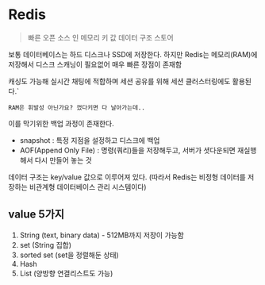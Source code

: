 # Redis

> 빠른 오픈 소스 인 메모리 키 값 데이터 구조 스토어

보통 데이터베이스는 하드 디스크나 SSD에 저장한다. 하지만 Redis는 메모리(RAM)에 저장해서 디스크 스캐닝이 필요없어 매우 빠른 장점이 존재함

캐싱도 가능해 실시간 채팅에 적합하며 세션 공유를 위해 세션 클러스터링에도 활용된다.`

`RAM은 휘발성 아닌가요? 껐다키면 다 날아가는데..`

이를 막기위한 백업 과정이 존재한다.

- snapshot : 특정 지점을 설정하고 디스크에 백업
- AOF(Append Only File) : 명령(쿼리)들을 저장해두고, 서버가 셧다운되면 재실행해서 다시 만들어 놓는 것

데이터 구조는 key/value 값으로 이루어져 있다. (따라서 Redis는 비정형 데이터를 저장하는 비관계형 데이터베이스 관리 시스템이다)

## value 5가지

1. String (text, binary data) - 512MB까지 저장이 가능함
2. set (String 집합)
3. sorted set (set을 정렬해둔 상태)
4. Hash
5. List (양방향 연결리스트도 가능)
